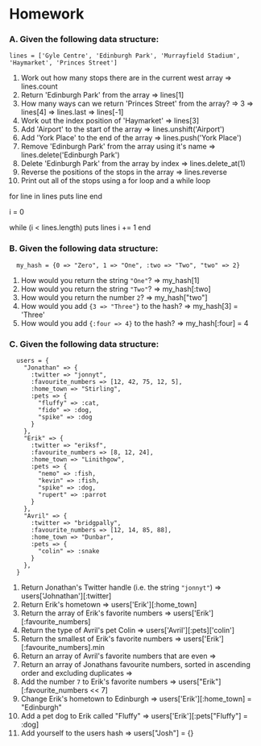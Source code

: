 # Homework

### A. Given the following data structure:

```
lines = ['Gyle Centre', 'Edinburgh Park', 'Murrayfield Stadium', 'Haymarket', 'Princes Street']
```

1. Work out how many stops there are in the current west array  =>  lines.count
2. Return 'Edinburgh Park' from the array  =>  lines[1]
3. How many ways can we return 'Princes Street' from the array?  => 3 => lines[4] => lines.last => lines[-1]
4. Work out the index position of 'Haymarket'  =>  lines[3]
5. Add 'Airport' to the start of the array  =>  lines.unshift('Airport')
6. Add 'York Place' to the end of the array  =>  lines.push('York Place')
7. Remove 'Edinburgh Park' from the array using it's name  =>  lines.delete('Edinburgh Park')
8. Delete 'Edinburgh Park' from the array by index  =>  lines.delete_at(1)
9. Reverse the positions of the stops in the array  =>  lines.reverse
10. Print out all of the stops using a for loop and a while loop

  for line in lines
    puts line
  end

  i = 0

  while (i < lines.length)
    puts lines
    i += 1
  end    

### B. Given the following data structure:

```
  my_hash = {0 => "Zero", 1 => "One", :two => "Two", "two" => 2}
```

1. How would you return the string `"One"`?  =>  my_hash[1]
2. How would you return the string `"Two"`?  =>  my_hash[:two]
3. How would you return the number `2`?  =>  my_hash["two"]
4. How would you add `{3 => "Three"}` to the hash?  =>  my_hash[3] = 'Three'
5. How would you add `{:four => 4}` to the hash?  =>  my_hash[:four] = 4


### C. Given the following data structure:

```
  users = {
    "Jonathan" => {
      :twitter => "jonnyt",
      :favourite_numbers => [12, 42, 75, 12, 5],
      :home_town => "Stirling",
      :pets => {
        "fluffy" => :cat,
        "fido" => :dog,
        "spike" => :dog
      }
    },
    "Erik" => {
      :twitter => "eriksf",
      :favourite_numbers => [8, 12, 24],
      :home_town => "Linithgow",
      :pets => {
        "nemo" => :fish,
        "kevin" => :fish,
        "spike" => :dog,
        "rupert" => :parrot
      }
    },
    "Avril" => {
      :twitter => "bridgpally",
      :favourite_numbers => [12, 14, 85, 88],
      :home_town => "Dunbar",
      :pets => {
        "colin" => :snake
      }
    },
  }
```

1. Return Jonathan's Twitter handle (i.e. the string `"jonnyt"`)  =>  users['Johnathan'][:twitter]
2. Return Erik's hometown  =>  users['Erik'][:home_town]
3. Return the array of Erik's favorite numbers  =>  users['Erik'][:favourite_numbers]
4. Return the type of Avril's pet Colin  =>  users['Avril'][:pets]['colin']
5. Return the smallest of Erik's favorite numbers  =>  users['Erik'][:favourite_numbers].min
6. Return an array of Avril's favorite numbers that are even  =>  
7. Return an array of Jonathans favourite numbers, sorted in ascending order and excluding duplicates  =>  
8. Add the number `7` to Erik's favorite numbers  =>  users["Erik"][:favourite_numbers << 7]
9. Change Erik's hometown to Edinburgh  =>  users['Erik'][:home_town] = "Edinburgh"
10. Add a pet dog to Erik called "Fluffy"  =>  users['Erik'][:pets["Fluffy"] = :dog]
11. Add yourself to the users hash  =>  users["Josh"] = {}



